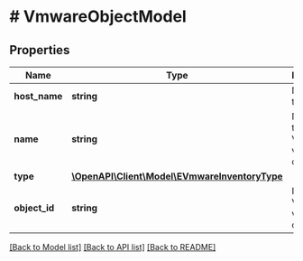 # # VmwareObjectModel

## Properties

Name | Type | Description | Notes
------------ | ------------- | ------------- | -------------
**host_name** | **string** | Name of the host. |
**name** | **string** | Name of the VMware vSphere object. |
**type** | [**\OpenAPI\Client\Model\EVmwareInventoryType**](EVmwareInventoryType.md) |  |
**object_id** | **string** | ID of the VMware vSphere object. | [optional]

[[Back to Model list]](../../README.md#models) [[Back to API list]](../../README.md#endpoints) [[Back to README]](../../README.md)
